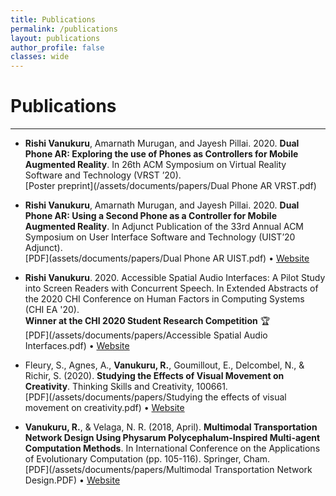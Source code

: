 ```yaml
---
title: Publications
permalink: /publications
layout: publications
author_profile: false
classes: wide
---
```



# Publications
---

- **Rishi Vanukuru**, Amarnath Murugan, and Jayesh Pillai. 2020. **Dual Phone AR: Exploring the use of Phones as Controllers for Mobile Augmented Reality**. In 26th ACM Symposium on Virtual Reality Software and Technology (VRST ’20).  
[Poster preprint](/assets/documents/papers/Dual Phone AR VRST.pdf)

- **Rishi Vanukuru**, Amarnath Murugan, and Jayesh Pillai. 2020. **Dual Phone AR: Using a Second Phone as a Controller for Mobile Augmented Reality**. In Adjunct Publication of the 33rd Annual ACM Symposium on User Interface Software and Technology (UIST’20 Adjunct).  
[PDF](assets/documents/papers/Dual Phone AR UIST.pdf) • [Website](https://dl.acm.org/doi/10.1145/3379350.3416139)

- **Rishi Vanukuru**. 2020. Accessible Spatial Audio Interfaces: A Pilot Study into Screen Readers with Concurrent Speech. In Extended Abstracts of the 2020 CHI Conference on Human Factors in Computing Systems (CHI EA '20).  
**Winner at the CHI 2020 Student Research Competition** 🏆  
[PDF](/assets/documents/papers/Accessible Spatial Audio Interfaces.pdf) • [Website](https://dl.acm.org/doi/abs/10.1145/3334480.3381440)

- Fleury, S., Agnes, A., **Vanukuru, R.**, Goumillout, E., Delcombel, N., & Richir, S. (2020). **Studying the Effects of Visual Movement on Creativity**. Thinking Skills and Creativity, 100661.  
[PDF](/assets/documents/papers/Studying the effects of visual movement on creativity.pdf) • [Website](https://www.sciencedirect.com/science/article/pii/S1871187120300717?casa_token=1lmmKqI678UAAAAA:dEMYTmEUfHaK3agymKA1BEctex6Hlr8fWLIdG2t52YuyLQcVFT0ymGjyjY0ZQY5xTE5JtUgRK3Ix)

- **Vanukuru, R.**, & Velaga, N. R. (2018, April). **Multimodal Transportation Network Design Using Physarum Polycephalum-Inspired Multi-agent Computation Methods**. In International Conference on the Applications of Evolutionary Computation (pp. 105-116). Springer, Cham.  
[PDF](/assets/documents/papers/Multimodal Transportation Network Design.PDF) • [Website](https://link.springer.com/chapter/10.1007/978-3-319-77538-8_8)

